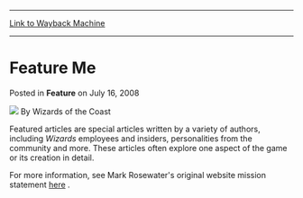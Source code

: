 
---
[Link to Wayback Machine](https://web.archive.org/web/20211017054609/https://magic.wizards.com/en/articles/archive/feature/feature-me-2008-07-16)

[_metadata_:wayback_url]:- "https://magic.wizards.com/en/articles/archive/feature/feature-me-2008-07-16"
[_metadata_:wayback_raw_url]:- "https://web.archive.org/web/20211017054609id_/https://magic.wizards.com/en/articles/archive/feature/feature-me-2008-07-16"
[_metadata_:wayback_capture_timestamp]:- "2021-10-17 05:46:09+00:00"
[_metadata_:description]:- "Featured articles are special articles written by a variety of authors, including Wizards employees and insiders, personalities from the community and more. These articles often explore one aspect of the game or its creation in detail.For more information, see Mark Rosewater's original website mission statement here ."
[_metadata_:generator]:- "Drupal 7 (http://drupal.org)"
---


Feature Me
==========



 Posted in **Feature**
 on July 16, 2008 






![](https://media.magic.wizards.com/styles/auth_small/public/images/person/wizards_author.jpg)
By Wizards of the Coast











Featured articles are special articles written by a variety of authors, including *Wizards* employees and insiders, personalities from the community and more. These articles often explore one aspect of the game or its creation in detail.

For more information, see Mark Rosewater's original website mission statement [here](/en/articles/archive/beginning-2002-01-02-0) .







